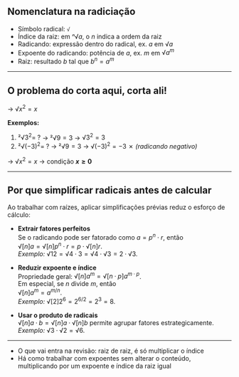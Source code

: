 ## Nomenclatura na radiciação

- Símbolo radical: `√`  
- Índice da raiz: em $ⁿ√a$, o $n$ indica a ordem da raiz  
- Radicando: expressão dentro do radical, ex. $a$ em $√a$  
- Expoente do radicando: potência de $a$, ex. $m$ em $√{a^m}$  
- Raiz: resultado $b$ tal que $b^n = a^m$

---

## **O problema do corta aqui, corta ali!**  

→ $√{x^2} = x$

**Exemplos:**  
1. $²√{3^2} =\;?$ → $²√9 = 3$ → $√{3^2} = 3$  
2. $²√{(-3)^2} =\;?$ → $²√9 = 3$ → $√{(-3)^2} = -3$ ✗ _(radicando negativo)_

→ $√{x^2} = x$ → condição **$x ≥ 0$**

---

## Por que simplificar radicais antes de calcular

Ao trabalhar com raízes, aplicar simplificações prévias reduz o esforço de cálculo:

- **Extrair fatores perfeitos**  
  Se o radicando pode ser fatorado como $a = p^n \cdot r$, então  
  $√[n]{a} = √[n]{p^n \cdot r} = p \cdot √[n]{r}$.  
  *Exemplo:* $√{12} = √{4\cdot3} = √4 \cdot √3 = 2·√3$.

- **Reduzir expoente e índice**  
  Propriedade geral: $√[n]{a^m} = √[n·p]{a^{m·p}}$.  
  Em especial, se $n$ divide $m$, então  
  $√[n]{a^m} = a^{m/n}$.  
  *Exemplo:* $√[2]{2^6} = 2^{6/2} = 2^3 = 8$.

- **Usar o produto de radicais**  
  $√[n]{a·b} = √[n]{a}·√[n]{b}$ permite agrupar fatores estrategicamente.  
  *Exemplo:* $√3·√2 = √6$.

---
- O que vai entra na revisão: raiz de raiz, é só multiplicar o índice
- Há como trabalhar com expoentes sem alterar o conteúdo, multiplicando por um expoente e índice da raiz igual 